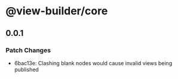 # @view-builder/core

## 0.0.1

### Patch Changes

- 6bac13e: Clashing blank nodes would cause invalid views being published

